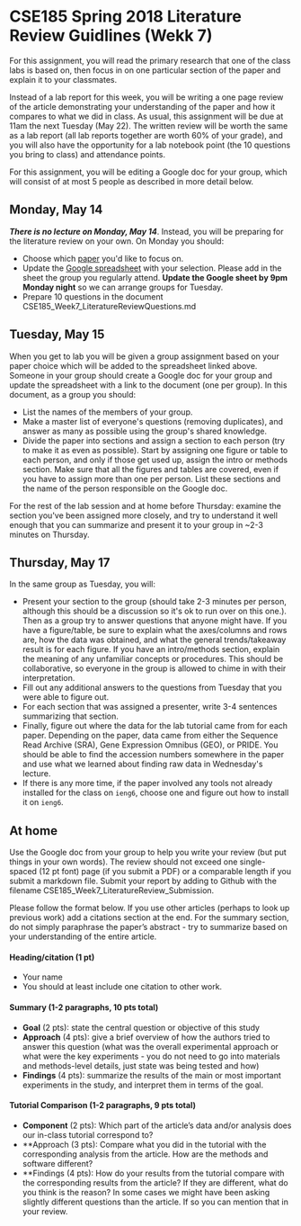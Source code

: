 # CSE185 Spring 2018 Literature Review Guidlines (Wekk 7)

For this assignment, you will read the primary research that one of the class labs is based on, then focus in on one particular section of the paper and explain it to your classmates.

Instead of a lab report for this week, you will be writing a one page review of the article demonstrating your understanding of the paper and how it compares to what we did in class. As usual, this assignment will be due at 11am the next Tuesday (May 22). The written review will be worth the same as a lab report (all lab reports together are worth 60% of your grade), and you will also have the opportunity for a lab notebook point (the 10 questions you bring to class) and attendance points.

For this assignment, you will be editing a Google doc for your group, which will consist of at most 5 people as described in more detail below.

## Monday, May 14

***There is no lecture on Monday, May 14***. Instead, you will be preparing for the literature review on your own. On Monday you should:

* Choose which [paper](https://github.com/gymreklab/cse185-spring18-week7/tree/master/papers) you'd like to focus on.
* Update the [Google spreadsheet](https://docs.google.com/spreadsheets/d/1ybWJhlJugX1Vbn0TJyrk_OOurCU3b5jKqDAdgWsdEMA/edit?usp=sharing) with your selection. Please add in the sheet the group you regularly attend. **Update the Google sheet by 9pm Monday night** so we can arrange groups for Tuesday.
* Prepare 10 questions in the document CSE185_Week7_LiteratureReviewQuestions.md

## Tuesday, May 15

When you get to lab you will be given a group assignment based on your paper choice which will be added to the spreadsheet linked above. Someone in your group should create a Google doc for your group and update the spreadsheet with a link to the document (one per group). In this document, as a group you should:

* List the names of the members of your group.
* Make a master list of everyone's questions (removing duplicates), and answer as many as possible using the group's shared knowledge.
* Divide the paper into sections and assign a section to each person (try to make it as even as possible). Start by assigning one figure or table to each person, and only if those get used up, assign
the intro or methods section. Make sure that all the figures and tables are covered, even if you have to assign more than one per person. List these sections and the name of the person responsible on the Google doc.

For the rest of the lab session and at home before Thursday: examine the section you've been assigned more closely, and try to understand it well enough that you can summarize and present it to your group in ~2-3 minutes on Thursday.

## Thursday, May 17

In the same group as Tuesday, you will:

* Present your section to the group (should take 2-3 minutes per person, although this should be a discussion so it's ok to run over on this one.). Then as a group try to answer questions that anyone might have. If you have a figure/table, be sure to explain what the axes/columns and rows are, how the data was obtained, and what the general trends/takeaway result is for each figure. If you have an intro/methods section, explain the meaning of any unfamiliar concepts or procedures. This should be collaborative, so everyone in the group is allowed to chime in with their interpretation. 
* Fill out any additional answers to the questions from Tuesday that you were able to figure out.
* For each section that was assigned a presenter, write 3-4 sentences summarizing that section.
* Finally, figure out where the data for the lab tutorial came from for each paper. Depending on the paper, data came from either the Sequence Read Archive (SRA), Gene Expression Omnibus (GEO), or PRIDE. You should be able to find the accession numbers somewhere in the paper and use what we learned about finding raw data in Wednesday's lecture.
* If there is any more time, if the paper involved any tools not already installed for the class on `ieng6`, choose one and figure out how to install it on `ieng6`.

## At home
Use the Google doc from your group to help you write your review (but put things in your own words). The review should not exceed one single-spaced (12 pt font) page (if you submit a PDF) or a comparable length if you submit a markdown file. Submit your report by adding to Github with the filename CSE185_Week7_LiteratureReview_Submission.

Please follow the format below. If you use other articles (perhaps to look up previous work) add a citations section at the end. For the summary section, do not simply paraphrase the paper’s abstract - try to summarize based on your understanding of the entire article.


#### Heading/citation (1 pt)

* Your name
* You should at least include one citation to other work.

#### Summary (1-2 paragraphs, 10 pts total)

* **Goal** (2 pts): state the central question or objective of this study
* **Approach** (4 pts): give a brief overview of how the authors tried to answer this question (what was the overall experimental approach or what were the key experiments - you do not need to go into materials and methods-level details, just state was being tested and how)
* **Findings** (4 pts): summarize the results of the main or most important experiments in the study, and interpret them in terms of the goal.

#### Tutorial Comparison (1-2 paragraphs, 9 pts total)

* **Component** (2 pts): Which part of the article’s data and/or analysis does our in-class tutorial correspond to?
* **Approach (3 pts): Compare what you did in the tutorial with the corresponding analysis from the article. How are the methods and software different?
* **Findings (4 pts): How do your results from the tutorial compare with the corresponding results from the article? If they are different, what do you think is the reason? In some cases we might have been asking slightly different questions than the article. If so you can mention that in your review.